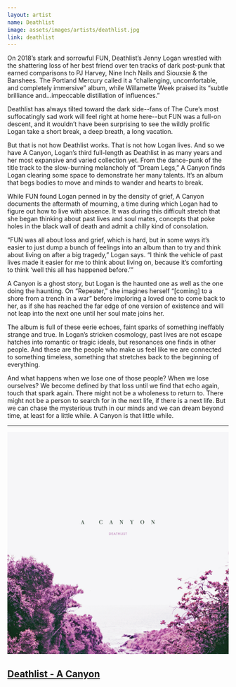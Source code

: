 ```yaml
---
layout: artist
name: Deathlist
image: assets/images/artists/deathlist.jpg
link: deathlist
---
```


On 2018’s stark and sorrowful FUN, Deathlist’s Jenny Logan wrestled with the shattering loss of her best friend over ten tracks of dark post-punk that earned comparisons to PJ Harvey, Nine Inch Nails and Siouxsie & the Banshees. The Portland Mercury called it a “challenging, uncomfortable, and completely immersive” album, while Willamette Week praised its “subtle brilliance and...impeccable distillation of influences.”

Deathlist has always tilted toward the dark side--fans of The Cure’s most suffocatingly sad work will feel right at home here--but FUN was a full-on descent, and it wouldn’t have been surprising to see the wildly prolific Logan take a short break, a deep breath, a long vacation.

But that is not how Deathlist works. That is not how Logan lives. And so we have A Canyon, Logan’s third full-length as Deathlist in as many years and her most expansive and varied collection yet. From the dance-punk of the title track to the slow-burning melancholy of “Dream Legs,” A Canyon finds Logan clearing some space to demonstrate her many talents. It’s an album that begs bodies to move and minds to wander and hearts to break.

While FUN found Logan penned in by the density of grief, A Canyon documents the aftermath of mourning, a time during which Logan had to figure out how to live with absence. It was during this difficult stretch that she began thinking about past lives and soul mates, concepts that poke holes in the black wall of death and admit a chilly kind of consolation.

“FUN was all about loss and grief, which is hard, but in some ways it’s easier to just dump a bunch of feelings into an album than to try and think about living on after a big tragedy,” Logan says. “I think the vehicle of past lives made it easier for me to think about living on, because it’s comforting to think ‘well this all has happened before.’”

A Canyon is a ghost story, but Logan is the haunted one as well as the one doing the haunting. On “Repeater,” she imagines herself “[coming] to a shore from a trench in a war” before imploring a loved one to come back to her, as if she has reached the far edge of one version of existence and will not leap into the next one until her soul mate joins her.

The album is full of these eerie echoes, faint sparks of something ineffably strange and true. In Logan’s stricken cosmology, past lives are not escape hatches into romantic or tragic ideals, but resonances one finds in other people. And these are the people who make us feel like we are connected to something timeless, something that stretches back to the beginning of everything.

And what happens when we lose one of those people? When we lose ourselves? We become defined by that loss until we find that echo again, touch that spark again. There might not be a wholeness to return to. There might not be a person to search for in the next life, if there is a next life. But we can chase the mysterious truth in our minds and we can dream beyond time, at least for a little while. A Canyon is that little while.

---

<div class="artist-item">
    <a href="https://deathlist.bandcamp.com/album/a-canyon"  class="item">
        <img src="/assets/images/items/deathlist-a-canyon.jpg" alt="Deathlist - A Canyon, album art">
        <h2>Deathlist - A Canyon</h2>
    </a>
</div>
